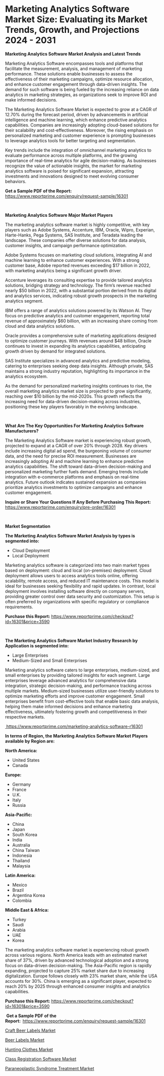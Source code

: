 <p><h1>Marketing Analytics Software Market Size: Evaluating its Market Trends, Growth, and Projections 2024 - 2031</h1></p><p><strong>Marketing Analytics Software Market Analysis and Latest Trends</strong></p>
<p><p>Marketing Analytics Software encompasses tools and platforms that facilitate the measurement, analysis, and management of marketing performance. These solutions enable businesses to assess the effectiveness of their marketing campaigns, optimize resource allocation, and enhance customer engagement through data-driven insights. The demand for such software is being fueled by the increasing reliance on data analytics in marketing strategies, as organizations seek to improve ROI and make informed decisions.</p><p>The Marketing Analytics Software Market is expected to grow at a CAGR of 12.70% during the forecast period, driven by advancements in artificial intelligence and machine learning, which enhance predictive analytics capabilities. Companies are increasingly adopting cloud-based solutions for their scalability and cost-effectiveness. Moreover, the rising emphasis on personalized marketing and customer experience is prompting businesses to leverage analytics tools for better targeting and segmentation.</p><p>Key trends include the integration of omnichannel marketing analytics to evaluate performance across multiple platforms, and the growing importance of real-time analytics for agile decision-making. As businesses recognize the value of actionable insights, the market for marketing analytics software is poised for significant expansion, attracting investments and innovations designed to meet evolving consumer behaviors.</p></p>
<p><strong>Get a Sample PDF of the Report:&nbsp;</strong> <a href="https://www.reportprime.com/enquiry/request-sample/16301?utm_campaign=1137&utm_medium=2&utm_source=Github&utm_content=ia&utm_term=16112024&utm_id=marketing-analytics-software">https://www.reportprime.com/enquiry/request-sample/16301</a></p>
<p>&nbsp;</p>
<p><strong>Marketing Analytics Software Major Market Players</strong></p>
<p><p>The marketing analytics software market is highly competitive, with key players such as Adobe Systems, Accenture, IBM, Oracle, Wipro, Experian, Harte-Hanks, Pega Systems, SAS Institute, and Teradata leading the landscape. These companies offer diverse solutions for data analysis, customer insights, and campaign performance optimization.</p><p>Adobe Systems focuses on marketing cloud solutions, integrating AI and machine learning to enhance customer experiences. With a strong customer base, Adobe reported revenues exceeding $17 billion in 2022, with marketing analytics being a significant growth driver.</p><p>Accenture leverages its consulting expertise to provide tailored analytics solutions, bridging strategy and technology. The firm’s revenue reached nearly $50 billion in 2022, with a substantial portion derived from its digital and analytics services, indicating robust growth prospects in the marketing analytics segment.</p><p>IBM offers a range of analytics solutions powered by its Watson AI. They focus on predictive analytics and customer engagement, reporting total revenue of approximately $60 billion, with an increasing share coming from cloud and data analytics solutions.</p><p>Oracle provides a comprehensive suite of marketing applications designed to optimize customer journeys. With revenues around $48 billion, Oracle continues to invest in expanding its analytics capabilities, anticipating growth driven by demand for integrated solutions.</p><p>SAS Institute specializes in advanced analytics and predictive modeling, catering to enterprises seeking deep data insights. Although private, SAS maintains a strong industry reputation, highlighting its importance in the analytics ecosystem.</p><p>As the demand for personalized marketing insights continues to rise, the overall marketing analytics market size is projected to grow significantly, reaching over $10 billion by the mid-2020s. This growth reflects the increasing need for data-driven decision-making across industries, positioning these key players favorably in the evolving landscape.</p></p>
<p>&nbsp;</p>
<p><strong>What Are The Key Opportunities For Marketing Analytics Software Manufacturers?</strong></p>
<p><p>The Marketing Analytics Software market is experiencing robust growth, projected to expand at a CAGR of over 20% through 2028. Key drivers include increasing digital ad spend, the burgeoning volume of consumer data, and the need for precise ROI measurement. Businesses are increasingly adopting AI and machine learning to enhance predictive analytics capabilities. The shift toward data-driven decision-making and personalized marketing further fuels demand. Emerging trends include integration with e-commerce platforms and emphasis on real-time analytics. Future outlook indicates sustained expansion as companies prioritize analytics investments to optimize campaigns and enhance customer engagement.</p></p>
<p><strong>Inquire or Share Your Questions If Any Before Purchasing This Report:</strong> <a href="https://www.reportprime.com/enquiry/pre-order/16301?utm_campaign=1137&utm_medium=2&utm_source=Github&utm_content=ia&utm_term=16112024&utm_id=marketing-analytics-software">https://www.reportprime.com/enquiry/pre-order/16301</a></p>
<p>&nbsp;</p>
<p><strong>Market Segmentation</strong></p>
<p><strong>The Marketing Analytics Software Market Analysis by types is segmented into:</strong></p>
<p><ul><li>Cloud Deployment</li><li>Local Deployment</li></ul></p>
<p><p>Marketing analytics software is categorized into two main market types based on deployment: cloud and local (on-premises) deployment. Cloud deployment allows users to access analytics tools online, offering scalability, remote access, and reduced IT maintenance costs. This model is ideal for businesses seeking flexibility and rapid updates. In contrast, local deployment involves installing software directly on company servers, providing greater control over data security and customization. This setup is often preferred by organizations with specific regulatory or compliance requirements.</p></p>
<p><strong>Purchase this Report:&nbsp;</strong><a href="https://www.reportprime.com/checkout?id=16301&price=3590&utm_campaign=1137&utm_medium=2&utm_source=Github&utm_content=ia&utm_term=16112024&utm_id=marketing-analytics-software">https://www.reportprime.com/checkout?id=16301&price=3590</a></p>
<p>&nbsp;</p>
<p><strong>The Marketing Analytics Software Market Industry Research by Application is segmented into:</strong></p>
<p><ul><li>Large Enterprises</li><li>Medium-Sized and Small Enterprises</li></ul></p>
<p><p>Marketing analytics software caters to large enterprises, medium-sized, and small enterprises by providing tailored insights for each segment. Large enterprises leverage advanced analytics for comprehensive data integration, strategic decision-making, and performance tracking across multiple markets. Medium-sized businesses utilize user-friendly solutions to optimize marketing efforts and improve customer engagement. Small enterprises benefit from cost-effective tools that enable basic data analysis, helping them make informed decisions and enhance marketing effectiveness, ultimately fostering growth and competitiveness in their respective markets.</p></p>
<p><a href="https://www.reportprime.com/marketing-analytics-software-r16301?utm_campaign=1137&utm_medium=2&utm_source=Github&utm_content=ia&utm_term=16112024&utm_id=marketing-analytics-software">&nbsp;https://www.reportprime.com/marketing-analytics-software-r16301</a></p>
<p><strong>In terms of Region, the Marketing Analytics Software Market Players available by Region are:</strong></p>
<p>
    <p> <strong> North America: </strong>
        <ul>
            <li>United States</li>
            <li>Canada</li>
        </ul>
        </p> 
    <p> <strong> Europe: </strong>
        <ul>
            <li>Germany</li>
            <li>France</li>
            <li>U.K.</li>
            <li>Italy</li>
            <li>Russia</li>
        </ul>
        </p> 
    <p> <strong> Asia-Pacific: </strong>
        <ul>
            <li>China</li>
            <li>Japan</li>
            <li>South Korea</li>
            <li>India</li>
            <li>Australia</li>
            <li>China Taiwan</li>
            <li>Indonesia</li>
            <li>Thailand</li>
            <li>Malaysia</li>
        </ul>
        </p> 
    <p> <strong> Latin America: </strong>
        <ul>
            <li>Mexico</li>
            <li>Brazil</li>
            <li>Argentina Korea</li>
            <li>Colombia</li>
        </ul>
        </p> 
    <p> <strong> Middle East & Africa: </strong>
        <ul>
            <li>Turkey</li>
            <li>Saudi</li>
            <li>Arabia</li>
            <li>UAE</li>
            <li>Korea</li>
        </ul>
    </p>
    </p>
<p><p>The marketing analytics software market is experiencing robust growth across various regions. North America leads with an estimated market share of 37%, driven by advanced technological adoption and a strong focus on data-driven decision-making. The Asia-Pacific region is rapidly expanding, projected to capture 25% market share due to increasing digitalization. Europe follows closely with 23% market share, while the USA accounts for 30%. China is emerging as a significant player, expected to reach 20% by 2025 through enhanced consumer insights and analytics capabilities.</p></p>
<p><strong>Purchase this Report: </strong><a href="https://www.reportprime.com/checkout?id=16301&price=3590&utm_campaign=1137&utm_medium=2&utm_source=Github&utm_content=ia&utm_term=16112024&utm_id=marketing-analytics-software">https://www.reportprime.com/checkout?id=16301&price=3590</a></p>
<p>&nbsp;<strong>Get a Sample PDF of the Report:&nbsp;&nbsp;</strong><a href="https://www.reportprime.com/enquiry/request-sample/16301?utm_campaign=1137&utm_medium=2&utm_source=Github&utm_content=ia&utm_term=16112024&utm_id=marketing-analytics-software">https://www.reportprime.com/enquiry/request-sample/16301</a></p>
<p><strong></strong></p>
<p><p><a href="https://www.linkedin.com/pulse/global-craft-beer-labels-market-opportunities-challenges2024-bk9de?utm_campaign=1137&utm_medium=2&utm_source=Github&utm_content=ia&utm_term=16112024&utm_id=marketing-analytics-software">Craft Beer Labels Market</a></p><p><a href="https://www.linkedin.com/pulse/evaluating-beer-labels-market-trends-growth-opportunities-t7tie?utm_campaign=1137&utm_medium=2&utm_source=Github&utm_content=ia&utm_term=16112024&utm_id=marketing-analytics-software">Beer Labels Market</a></p><p><a href="https://www.linkedin.com/pulse/analyzing-global-hunting-clothes-market-growth-prospects-ufigf?utm_campaign=1137&utm_medium=2&utm_source=Github&utm_content=ia&utm_term=16112024&utm_id=marketing-analytics-software">Hunting Clothes Market</a></p><p><a href="https://issuu.com/reportprime-2/docs/class-registration-software-market-_d01c3bdadfb067?utm_campaign=1137&utm_medium=2&utm_source=Github&utm_content=ia&utm_term=16112024&utm_id=marketing-analytics-software">Class Registration Software Market</a></p><p><a href="https://issuu.com/reportprime-2/docs/paraneoplastic-syndrome-treatment-m_92201d72024c4f?utm_campaign=1137&utm_medium=2&utm_source=Github&utm_content=ia&utm_term=16112024&utm_id=marketing-analytics-software">Paraneoplastic Syndrome Treatment Market</a></p></p>